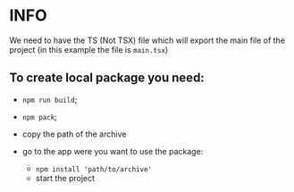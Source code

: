 # INFO

We need to have the TS (Not TSX) file which will export the main file of the project (in this example the file is `main.tsx`)

## To create local package you need:

- `npm run build`;
- `npm pack`;
- copy the path of the archive
- go to the app were you want to use the package:

  - `npm install 'path/to/archive'`
  - start the project
